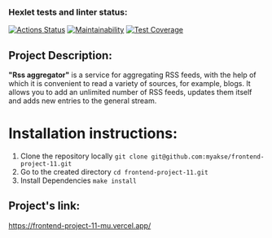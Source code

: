 ### Hexlet tests and linter status:
[![Actions Status](https://github.com/myakse/frontend-project-11/workflows/hexlet-check/badge.svg)](https://github.com/myakse/frontend-project-11/actions)
[![Maintainability](https://api.codeclimate.com/v1/badges/70a874719ace250f2410/maintainability)](https://codeclimate.com/github/myakse/frontend-project-11/maintainability)
[![Test Coverage](https://api.codeclimate.com/v1/badges/70a874719ace250f2410/test_coverage)](https://codeclimate.com/github/myakse/frontend-project-11/test_coverage)

## Project Description:
__"Rss aggregator"__ is a service for aggregating RSS feeds, with the help of which it is convenient to read a variety of sources, for example, blogs. It allows you to add an unlimited number of RSS feeds, updates them itself and adds new entries to the general stream.

# Installation instructions:
1. Clone the repository locally
`git clone git@github.com:myakse/frontend-project-11.git`
2. Go to the created directory
`cd frontend-project-11.git`
3. Install Dependencies
`make install`

## Project's link:
https://frontend-project-11-mu.vercel.app/